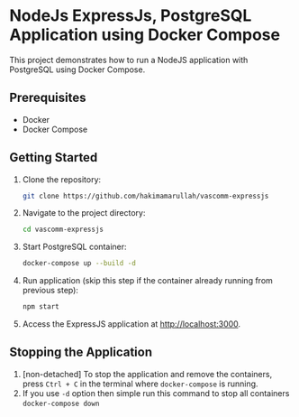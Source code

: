 # NodeJs ExpressJs, PostgreSQL Application using Docker Compose

This project demonstrates how to run a NodeJS application with PostgreSQL using Docker Compose.

## Prerequisites

- Docker
- Docker Compose

## Getting Started

1. Clone the repository:

   ```sh
   git clone https://github.com/hakimamarullah/vascomm-expressjs
   ```

2. Navigate to the project directory:

   ```sh
   cd vascomm-expressjs
   ```

3. Start PostgreSQL container:

   ```sh
   docker-compose up --build -d
   ```

4. Run application (skip this step if the container already running from previous step):

   ```sh
   npm start
   ```
5. Access the ExpressJS application at [http://localhost:3000](http://localhost:3000).



## Stopping the Application

1. [non-detached] To stop the application and remove the containers, press `Ctrl + C` in the terminal where `docker-compose` is running.
2. If you use `-d` option then simple run this command to stop all containers `docker-compose down`


